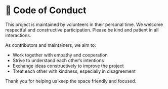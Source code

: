 # 🤝 Code of Conduct

This project is maintained by volunteers in their personal time. We welcome respectful and constructive participation. Please be kind and patient in all interactions.

As contributors and maintainers, we aim to:

- Work together with empathy and cooperation
- Strive to understand each other’s intentions
- Exchange ideas constructively to improve the project
- Treat each other with kindness, especially in disagreement

Thank you for helping us keep the space friendly and focused.